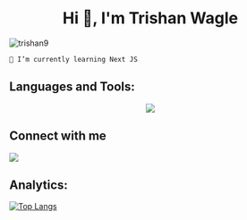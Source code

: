 <h1 align="center">Hi 👋, I'm Trishan Wagle</h1>

<p align="left"> <img src="https://komarev.com/ghpvc/?username=trishan9&label=Profile%20views&color=db0606&style=flat" alt="trishan9" /> </p>

`🌱 I’m currently learning Next JS`

## Languages and Tools:
<p align="center">
<a href="#">
    <img src="https://skillicons.dev/icons?i=ts,js,react,redux,graphql,next,tailwind,sass,firebase,mui,bootstrap,figma,git,github,c,md" />
</a>
</p>

## Connect with me

<p align="left">
<a href="https://www.linkedin.com/in/trishan-wagle-5b499722b/" target="_blank">
  <img align="center" src="https://skillicons.dev/icons?i=linkedin"/>
</a>
</p>

## Analytics:
[![Top Langs](https://github-readme-stats.vercel.app/api/top-langs/?username=trishan9&hide=shell&layout=donut-vertical)](https://github.com/trishan9/github-readme-stats)
